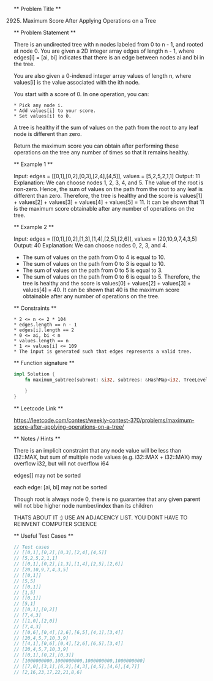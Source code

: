 ** Problem Title **

2925. Maximum Score After Applying Operations on a Tree

** Problem Statement **

There is an undirected tree with n nodes labeled from 0 to n - 1, and rooted at node 0. You are given a 2D integer array edges of length n - 1, where edges[i] = [ai, bi] indicates that there is an edge between nodes ai and bi in the tree.

You are also given a 0-indexed integer array values of length n, where values[i] is the value associated with the ith node.

You start with a score of 0. In one operation, you can:

    * Pick any node i.
    * Add values[i] to your score.
    * Set values[i] to 0.

A tree is healthy if the sum of values on the path from the root to any leaf node is different than zero.

Return the maximum score you can obtain after performing these operations on the tree any number of times so that it remains healthy.

** Example 1 **

Input: edges = [[0,1],[0,2],[0,3],[2,4],[4,5]], values = [5,2,5,2,1,1]
Output: 11
Explanation: We can choose nodes 1, 2, 3, 4, and 5. The value of the root is non-zero. Hence, the sum of values on the path from the root to any leaf is different than zero. Therefore, the tree is healthy and the score is values[1] + values[2] + values[3] + values[4] + values[5] = 11.
It can be shown that 11 is the maximum score obtainable after any number of operations on the tree.

** Example 2 **

Input: edges = [[0,1],[0,2],[1,3],[1,4],[2,5],[2,6]], values = [20,10,9,7,4,3,5]
Output: 40
Explanation: We can choose nodes 0, 2, 3, and 4.
- The sum of values on the path from 0 to 4 is equal to 10.
- The sum of values on the path from 0 to 3 is equal to 10.
- The sum of values on the path from 0 to 5 is equal to 3.
- The sum of values on the path from 0 to 6 is equal to 5.
Therefore, the tree is healthy and the score is values[0] + values[2] + values[3] + values[4] = 40.
It can be shown that 40 is the maximum score obtainable after any number of operations on the tree.

** Constraints **

    * 2 <= n <= 2 * 104
    * edges.length == n - 1
    * edges[i].length == 2
    * 0 <= ai, bi < n
    * values.length == n
    * 1 <= values[i] <= 109
    * The input is generated such that edges represents a valid tree.

** Function signature **

```Rust
impl Solution {
    fn maximum_subtree(subroot: &i32, subtrees: &HashMap<i32, TreeLevel>) -> i64 {

    }
}

```

** Leetcode Link **

https://leetcode.com/contest/weekly-contest-370/problems/maximum-score-after-applying-operations-on-a-tree/

** Notes / Hints **

There is an implicit constraint that any node value will be less than
i32::MAX, but sum of multiple node values (e.g. i32::MAX + i32::MAX) may overflow i32, but will not overflow i64

edges[] may not be sorted

each edge: [ai, bi] may not be sorted

Though root is always node 0, there is no guarantee that any given parent will not bbe higher node number/index than its children

THATS ABOUT IT :) USE AN ADJACENCY LIST. YOU DONT HAVE TO REINVENT COMPUTER SCIENCE

** Useful Test Cases **

```Rust
// Test cases
// [[0,1],[0,2],[0,3],[2,4],[4,5]]
// [5,2,5,2,1,1]
// [[0,1],[0,2],[1,3],[1,4],[2,5],[2,6]]
// [20,10,9,7,4,3,5]
// [[0,1]]
// [5,5]
// [[0,1]]
// [1,5]
// [[0,1]]
// [5,1]
// [[0,1],[0,2]]
// [7,4,3]
// [[1,0],[2,0]]
// [7,4,3]
// [[0,6],[0,4],[2,6],[6,5],[4,1],[3,4]]
// [20,4,5,7,10,3,9]
// [[4,1],[0,6],[0,4],[2,6],[6,5],[3,4]]
// [20,4,5,7,10,3,9]
// [[0,1],[0,2],[0,3]]
// [1000000000,1000000000,1000000000,1000000000]
// [[7,0],[3,1],[6,2],[4,3],[4,5],[4,6],[4,7]]
// [2,16,23,17,22,21,8,6]
```

